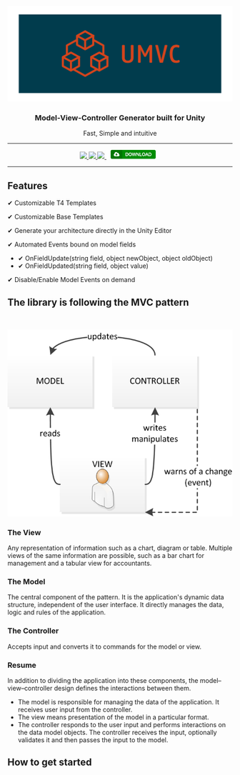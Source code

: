<br />

<p align="center">
     <img src="/Docs/logo_transparent.png" alt="UMVC">
</p>

<h3 align="center" style="text-align:center;">
	Model-View-Controller Generator built for Unity
</h3>
<p align="center">
	Fast, Simple and intuitive
</p>

<hr>
<p align="center">
	<a href="https://codecov.io/gh/loic-lopez/UMVC">
           <img src="https://codecov.io/gh/loic-lopez/UMVC/branch/master/graph/badge.svg" />
        </a>
	<a href="https://github.com/loic-lopez/UMVC/actions?query=workflow%3AUMVC.Editor">
	    <img src="https://github.com/loic-lopez/UMVC/workflows/UMVC.Editor/badge.svg">
	</a>
	<a href="https://github.com/loic-lopez/UMVC/actions?query=workflow%3AUMVC.Core">
	    <img src="https://github.com/loic-lopez/UMVC/workflows/UMVC.Core/badge.svg">
	</a>
	<a href="">
	    <img src="/Docs/BtnDownload.png" alt="Download">
	</a>
</p>
<hr>

## Features

✔ Customizable T4 Templates

✔ Customizable Base Templates

✔ Generate your architecture directly in the Unity Editor

✔ Automated Events bound on model fields
- ✔ OnFieldUpdate(string field, object newObject, object oldObject)
- ✔ OnFieldUpdated(string field, object value)

✔ Disable/Enable Model Events on demand

## The library is following the MVC pattern

<br />
<p align="center">	
	<img src="/Docs/MVC_Pattern.png" alt="Download">
</p>

### The View

Any representation of information such as a chart, diagram or table. Multiple views of the same information are possible, such as a bar chart for management and a tabular view for accountants.

### The Model

The central component of the pattern. It is the application's dynamic data structure, independent of the user interface. It directly manages the data, logic and rules of the application.

### The Controller

Accepts input and converts it to commands for the model or view.

### Resume

In addition to dividing the application into these components, the model–view–controller design defines the interactions between them.

- The model is responsible for managing the data of the application. It receives user input from the controller.
- The view means presentation of the model in a particular format.
- The controller responds to the user input and performs interactions on the data model objects. The controller receives the input, optionally validates it and then passes the input to the model.

## How to get started
